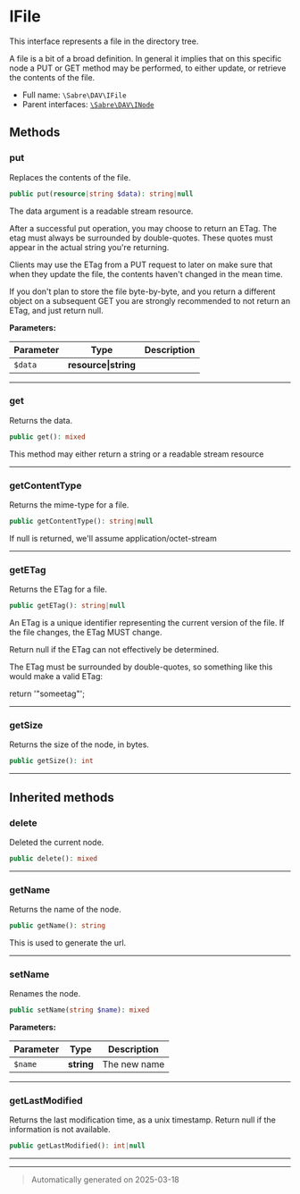 
# IFile

This interface represents a file in the directory tree.

A file is a bit of a broad definition. In general it implies that on
this specific node a PUT or GET method may be performed, to either update,
or retrieve the contents of the file.

* Full name: `\Sabre\DAV\IFile`
* Parent interfaces: [`\Sabre\DAV\INode`](./INode.md)


## Methods


### put

Replaces the contents of the file.

```php
public put(resource|string $data): string|null
```

The data argument is a readable stream resource.

After a successful put operation, you may choose to return an ETag. The
etag must always be surrounded by double-quotes. These quotes must
appear in the actual string you're returning.

Clients may use the ETag from a PUT request to later on make sure that
when they update the file, the contents haven't changed in the mean
time.

If you don't plan to store the file byte-by-byte, and you return a
different object on a subsequent GET you are strongly recommended to not
return an ETag, and just return null.






**Parameters:**

| Parameter | Type | Description |
|-----------|------|-------------|
| `$data` | **resource&#124;string** |  |





***

### get

Returns the data.

```php
public get(): mixed
```

This method may either return a string or a readable stream resource










***

### getContentType

Returns the mime-type for a file.

```php
public getContentType(): string|null
```

If null is returned, we'll assume application/octet-stream










***

### getETag

Returns the ETag for a file.

```php
public getETag(): string|null
```

An ETag is a unique identifier representing the current version of the file. If the file changes, the ETag MUST change.

Return null if the ETag can not effectively be determined.

The ETag must be surrounded by double-quotes, so something like this
would make a valid ETag:

  return '"someetag"';










***

### getSize

Returns the size of the node, in bytes.

```php
public getSize(): int
```












***


## Inherited methods


### delete

Deleted the current node.

```php
public delete(): mixed
```












***

### getName

Returns the name of the node.

```php
public getName(): string
```

This is used to generate the url.










***

### setName

Renames the node.

```php
public setName(string $name): mixed
```








**Parameters:**

| Parameter | Type | Description |
|-----------|------|-------------|
| `$name` | **string** | The new name |





***

### getLastModified

Returns the last modification time, as a unix timestamp. Return null
if the information is not available.

```php
public getLastModified(): int|null
```












***


***
> Automatically generated on 2025-03-18
